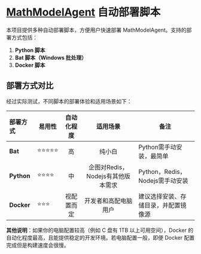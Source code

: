 # [MathModelAgent](https://github.com/jihe520/MathModelAgent) 自动部署脚本

本项目提供多种自动部署脚本，方便用户快速部署 MathModelAgent。支持的部署方式包括：

1. **Python 脚本**
2. **Bat 脚本（Windows 批处理）**
3. **Docker 脚本**

## 部署方式对比

经过实际测试，不同脚本的部署体验和适用场景如下：

| 部署方式 | 易用性 | 自动化程度 | 适用场景 | 备注 |
|:---------|--------|:----------:|:--------:|------|
| **Bat** | ⭐⭐⭐⭐⭐ | 高 | 纯小白 | Python需手动安装，最简单 |
| **Python** | ⭐⭐⭐⭐ | 中 | 企图对Redis，Nodejs有其他版本需求 | Python，Redis，Nodejs需手动安装 |
| **Docker** | ⭐⭐⭐ | 视配置而定 | 开发者和高配电脑用户 | 建议选择安装、存储目录，并配置镜像源 |

**其他说明**：如果你的电脑配置较高（例如 C 盘有 1TB 以上可用空间），Docker 的自动化程度最高，且能提供稳定的开发环境。若电脑配置一般，即便 Docker 配置完成但是构建速度会很慢。